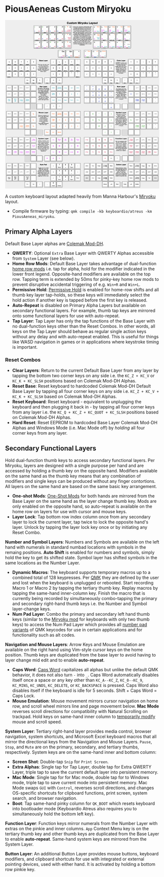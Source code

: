 # PiousAeneas Custom Miryoku

![Custom Keymap](layout/keyboard-layout-PiousAeneas-miryoku.png)

A custom keyboard layout adapted heavily from Manna Harbour's [Miryoku](https://github.com/manna-harbour/miryoku) layout.
- Compile firmware by typing: `qmk compile -kb keyboardio/atreus -km PiousAeneas_miryoku`.

## Primary Alpha Layers

Default Base Layer alphas are [Colemak Mod-DH](https://web.archive.org/web/20250405062747/https://colemakmods.github.io/mod-dh/).

- **QWERTY**: Optional `Extra` Base Layer with QWERTY Alphas accessible from `System` Layer (see below).
- **Home Row Mods**: Default Base Layer takes advantage of dual-function [home row mods](https://web.archive.org/web/20250405055459/https://precondition.github.io/home-row-mods) i.e. tap for alpha, hold for the modifier indicated in the lower front legend. Opposite-hand modifiers are available on the top row. Tapping term is extended by 50ms for pinky-key home row mods to prevent disruptive accidental triggering of e.g. `Win+R` and `Win+L`.
- **Permissive Hold**: [Permissive Hold](https://web.archive.org/web/20250405191132/https://docs.qmk.fm/tap_hold#tap-or-hold-decision-modes) is enabled for home-row shifts and all thumb key layer tap-holds, so these keys will immediately select the hold action if another key is tapped before the first key is released.
- **Auto-Repeat** is disabled on Primary Alpha Layers but available on secondary functional layers. For example, thumb tap keys are mirrored onto some functional layers for use with auto-repeat.
- **Tap Layer**: Tap Layer has only the tap functions of the Base Layer with no dual-function keys other than the Reset Combos. In other words, all keys on the Tap Layer should behave as regular single action keys without any delay and with auto-repeat enabled. This is useful for things like WASD navigation in games or in applications where keystroke timing is important.

### Reset Combos
- **Clear Layers**: Return to the current Default Base Layer from any layer by tapping the bottom two corner keys on any side i.e. the `KC_Z + KC_V` or `KC_K + KC_SLSH` positions based on Colemak Mod-DH Alphas.
- **Reset Base**: Reset keyboard to hardcoded Colemak Mod-DH Default Base Layer by tapping all four corner keys on any side i.e. `KC_Z + KC_V + KC_K + KC_SLSH` based on Colemak Mod-DH Alphas.
- **Reset Keyboard**: Reset keyboard - equivalent to unplugging the keyboard and then plugging it back in - by tapping all four corner keys from any layer i.e. the `KC_Q + KC_Z + KC_QUOT + KC_SLSH` positions based on Colemak Mod-DH Alphas.
- **Hard Reset**: Reset EEPROM to hardcoded Base Layer Colemak Mod-DH Alphas and Windows Mode (i.e. Mac Mode off) by *holding* all four corner keys from any layer.

## Secondary Functional Layers

Hold dual-function thumb keys to access secondary functional layers. Per Miryoku, layers are designed with a single purpose per hand and are accessed by holding a thumb key on the opposite hand. Modifiers available on the same hand as the thumb key means that any combination of modifiers and single keys can be produced without any finger contortions. All layers on the same hand are based on the same basic key arrangement.
- **One-shot Mods**: [One-Shot Mods](https://web.archive.org/web/20250401011249/https://docs.qmk.fm/one_shot_keys#one-shot-keys) for both hands are mirrored from the Base Layer on the same hand as the layer change thumb key. Mods are only enabled on the opposite hand, so auto-repeat is available on the home row on layers for use with cursor and mouse keys.
- **Layer Lock**: Tap bottom row index column once from any secondary layer to lock the current layer, tap twice to lock the opposite hand's layer. Unlock by tapping the layer lock key once or by initiating any Reset Combo.

**Number and Symbol Layers**: Numbers and Symbols are available on the left hand with numerals in standard numbad locations with symbols in the remaing positions. **Auto Shift** is enabled for numbers and symbols, simply hold the key to get its shifted state. Symbol layer has shifted symbols in the same locations as the Number Layer.
- **Dynamic Macros**: The keyboard supports temporary macros up to a combined total of 128 keypresses. Per [QMK](https://web.archive.org/web/20250404132651/https://docs.qmk.fm/features/dynamic_macros) they are defined by the user and lost when the keyboard is unplugged or rebooted. Start recording Macro 1 or Macro 2 by tapping the tertiary thumb key. Replay macros by tapping the same-hand inner-column key. Finish the macro that is currently being recorded by simultaneously combo-tapping the primary and secondary right-hand thumb keys i.e. the Number and Symbol layer-change keys.
- **Num Pad Layer**: Combo the primary and secondary left hand thumb keys (similar to the [Miryoku mod](https://web.archive.org/web/20250403090449/https://github.com/manna-harbour/miryoku_qmk/tree/miryoku/users/manna-harbour_miryoku#thumb-combos) for keyboards with only two thumb keys) to access the Num Pad Layer which provides all [number pad variants](https://web.archive.org/web/20250411163123/https://docs.qmk.fm/keycodes_basic#number-pad) of QMK keycodes for use in certain applications and for functionality such as alt codes.

**Navigation and Mouse Layers**: Arrow Keys and Mouse Emulation are available on the right hand using Vim-style cursor keys on the home position. Thumb keys are duplicated from the base layer to avoid having to layer change mid edit and to enable **auto-repeat**.
- **Caps Word**: [Caps Word](https://web.archive.org/web/20250328095706/https://docs.qmk.fm/features/caps_word) capitalizes all alphas but unlike the default QMK behavior, it does not also turn `-` into `_`. Caps Word automatically disables itself once a space or any key other than `KC_A--KC_Z`, `KC_0--KC_9`, `KC_MINS`, `KC_UNDS`, `KC_DELETE`, or `KC_BACKSPACE` is pressed. Caps Word also disables itself if the keyboard is idle for 5 seconds. Shift + Caps Word = Caps Lock.
- **Mouse Emulation**: Mouse movement mirrors cursor navigation on home row, and scroll wheel mirrors line and page movement below. **Mac Mode** reverses scroll directions for compatibility with Natural Scrolling on trackpad. Hold keys on same-hand inner column to [temporarily modify](https://web.archive.org/web/20250327175910/https://docs.qmk.fm/features/mouse_keys#combined-mode) mouse and scroll speed.

**System Layer**: Tertiary right-hand layer provides media control, browser navigation, system shortcuts, and Microsoft Excel keyboard macros that all mirror the directional keys from the Navigation and Mouse Layers. `Pause`, `Stop`, and `Mute` are on the primary, secondary, and tertiary thumbs, respectively. System keys are on the same-hand inner and bottom column:
- **Screen Shot**: Double-tap `Snip` for `Print Screen`.
- **Extra Alphas**: Single tap for Tap Layer, double tap for Extra QWERTY Layer, triple tap to save the current default layer into persistent memory.
- **Mac Mode**: Single tap for for Mac mode, double tap for to Windows mode, triple tap to save current mode into persistent memory. Mac Mode swaps `GUI` with `Control`, reverses scroll directions, and changes OS-specific shortcuts for clipboard functions, print screen, system search, and browser navigation.
- **Boot**: Tap same-hand pinky column for `QK_BOOT` which resets keyboard into bootloader mode (Keyboardio Atreus also requires you to simultaneously hold the bottom left key).

**Function Layer**: Function keys mirror numerals from the Number Layer with extras on the pinkie and inner columns. `App` Context Menu key is on the tertiary thumb key and other thumb keys are duplicated from the Base Layer to enable **auto-repeat**. Same-hand system keys are mirrored from the System Layer.

**Button Layer**: An additional Button Layer provides mouse buttons, keyboard modifiers, and clipboard shortcuts for use with integrated or external pointing devices, used with either hand. It is activated by holding a bottom row pinkie key.